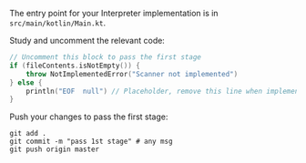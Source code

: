 The entry point for your Interpreter implementation is in `src/main/kotlin/Main.kt`.

Study and uncomment the relevant code: 

```kotlin
// Uncomment this block to pass the first stage
if (fileContents.isNotEmpty()) {
    throw NotImplementedError("Scanner not implemented")
} else {
    println("EOF  null") // Placeholder, remove this line when implementing the scanner
}
```

Push your changes to pass the first stage:

```
git add .
git commit -m "pass 1st stage" # any msg
git push origin master
```

